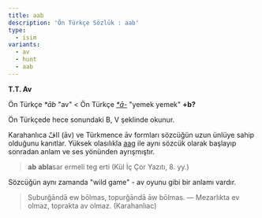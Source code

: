 ```yaml
---
title: aab
description: 'Ön Türkçe Sözlük : aab'
type:
  - isim
variants:
  - av
  - hunt
  - aab
---
```

**T.T. Av**

Ön Türkçe _*āb_ "av" < Ön Türkçe [_*ā-_](/pt/aa-/) "yemek yemek" **+b?**

Ön Türkçede hece sonundaki B, V şeklinde okunur.

Karahanlıca ااڤْ (āv) ve Türkmence āv formları sözcüğün uzun ünlüye sahip olduğunu kanıtlar. Yüksek olasılıkla [aag](/pt/aag) ile aynı sözcük olarak başlayıp sonradan anlam ve ses yönünden ayrışmıştır.

> **ab** **abla**sar ermeli teg erti (Kül İç Çor Yazıtı, 8. yy.)

Sözcüğün aynı zamanda "wild game" - av oyunu gibi bir anlamı vardır.

> Suburğāndā ew bōlmas, topurğāndā āw bōlmas. ― Mezarlıkta ev olmaz, toprakta av olmaz. (Karahanlıac)
